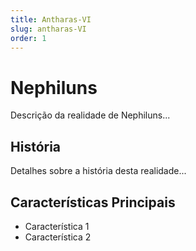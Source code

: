 ```yaml
---
title: Antharas-VI
slug: antharas-VI
order: 1
---
```


# Nephiluns

Descrição da realidade de Nephiluns...

## História

Detalhes sobre a história desta realidade...

## Características Principais

- Característica 1
- Característica 2
